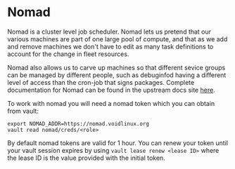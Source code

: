 # Nomad

Nomad is a cluster level job scheduler.  Nomad lets us pretend that
our various machines are part of one large pool of compute, and that
as we add and remove machines we don't have to edit as many task
definitions to account for the change in fleet resources.

Nomad also allows us to carve up machines so that different sevice
groups can be managed by different people, such as debuginfod having a
different level of access than the cron-job that signs packages.
Complete documentation for Nomad can be found in the upstream docs
site [here](https://learn.hashicorp.com/nomad).

To work with nomad you will need a nomad token which you can obtain
from vault:

```
export NOMAD_ADDR=https://nomad.voidlinux.org
vault read nomad/creds/<role>
```

By default nomad tokens are valid for 1 hour.  You can renew your
token until your vault session expires by using `vault lease renew
<lease ID>` where the lease ID is the value provided with the initial
token.
